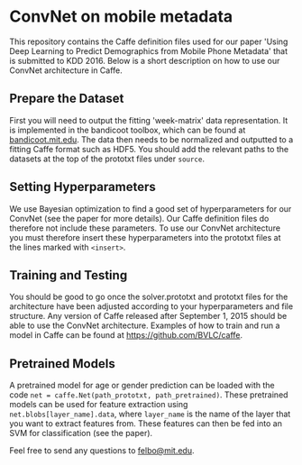 
ConvNet on mobile metadata
=====================================
This repository contains the Caffe definition files used for our paper 'Using Deep Learning to Predict Demographics from Mobile Phone Metadata' that is submitted to KDD 2016. Below is a short description on how to use our ConvNet architecture in Caffe.

Prepare the Dataset
-------------------
First you will need to output the fitting 'week-matrix' data representation. It is implemented in the bandicoot toolbox, which can be found at [bandicoot.mit.edu](bandicoot.mit.edu). The data then needs to be normalized and outputted to a fitting Caffe format such as HDF5. You should add the relevant paths to the datasets at the top of the prototxt files under `source`.

Setting Hyperparameters
-------------------
We use Bayesian optimization to find a good set of hyperparameters for our ConvNet (see the paper for more details). Our Caffe definition files do therefore not include these parameters. To use our ConvNet architecture you must therefore insert these hyperparameters into the prototxt files at the lines marked with `<insert>`.

Training and Testing
--------------------------------------
You should be good to go once the solver.prototxt and prototxt files for the architecture have been adjusted according to your hyperparameters and file structure. Any version of Caffe released after September 1, 2015 should be able to use the ConvNet architecture. Examples of how to train and run a model in Caffe can be found at https://github.com/BVLC/caffe.

Pretrained Models
--------------------------------------
A pretrained model for age or gender prediction can be loaded with the code `net = caffe.Net(path_prototxt, path_pretrained)`. These pretrained models can be used for feature extraction using `net.blobs[layer_name].data`, where `layer_name` is the name of the layer that you want to extract features from. These features can then be fed into an SVM for classification (see the paper).

Feel free to send any questions to felbo@mit.edu.
